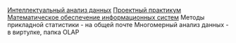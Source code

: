 [Интеллектуальный анализ данных](https://vk.com/away.php?to=https%3A%2F%2Fdisk.yandex.ru%2Fd%2F8URyySI00nvPCw&cc_key=)
[Проектный практикум](https://vk.com/away.php?to=https%3A%2F%2Fdisk.yandex.ru%2Fd%2FMunmehDT_R_QSg%2F%25D0%259F%25D0%2598%25D0%25A1%25D0%25B8%25D0%259F%25D0%259F&cc_key=)
[Математическое обеспечение информационных систем](https://vk.com/away.php?to=https%3A%2F%2Fdisk.yandex.ru%2Fd%2F4DjNDp2HQl7BJA&cc_key=)
Методы прикладной статистики - на общей почте
Многомерный анализ данных - в виртулке, папка OLAP